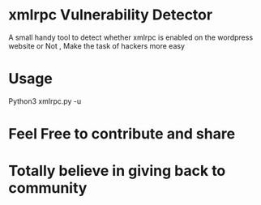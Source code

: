 # xmlrpc Vulnerability Detector

A small handy tool to detect whether xmlrpc is enabled on the wordpress website or Not , Make the task of hackers more easy

# Usage
 Python3 xmlrpc.py -u <your-target>
  
 # Feel Free to contribute and share 
 # Totally believe in giving back to community 

